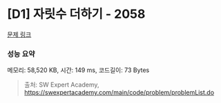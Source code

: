 # [D1] 자릿수 더하기 - 2058 

[문제 링크](https://swexpertacademy.com/main/code/problem/problemDetail.do?contestProbId=AV5QPRjqA10DFAUq) 

### 성능 요약

메모리: 58,520 KB, 시간: 149 ms, 코드길이: 73 Bytes



> 출처: SW Expert Academy, https://swexpertacademy.com/main/code/problem/problemList.do